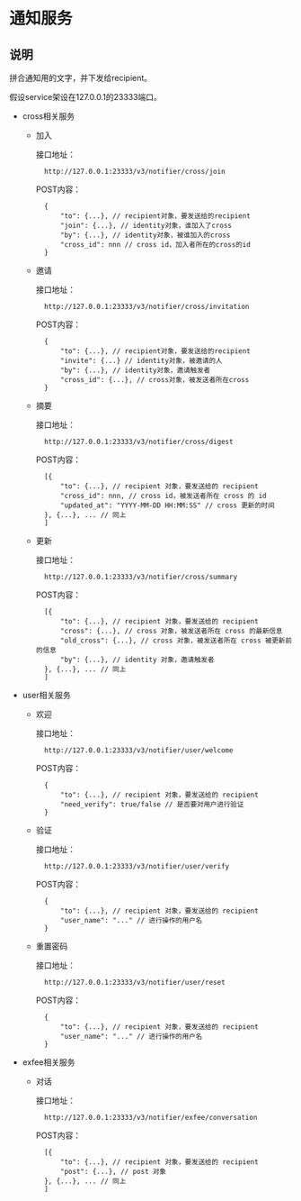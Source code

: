 # 通知服务

## 说明

拼合通知用的文字，并下发给recipient。

假设service架设在127.0.0.1的23333端口。

 - cross相关服务

    - 加入

        接口地址：

            http://127.0.0.1:23333/v3/notifier/cross/join

        POST内容：

            {
                "to": {...}, // recipient对象，要发送给的recipient
                "join": {...}, // identity对象，谁加入了cross
                "by": {...}, // identity对象，被谁加入的cross
                "cross_id": nnn // cross id，加入者所在的cross的id
            }

    - 邀请

        接口地址：

            http://127.0.0.1:23333/v3/notifier/cross/invitation

        POST内容：

            {
                "to": {...}, // recipient对象，要发送给的recipient
                "invite": {...} // identity对象，被邀请的人
                "by": {...}, // identity对象，邀请触发者
                "cross_id": {...}, // cross对象，被发送者所在cross
            }
 
    - 摘要

        接口地址：

            http://127.0.0.1:23333/v3/notifier/cross/digest

        POST内容：

            [{
                "to": {...}, // recipient 对象，要发送给的 recipient
                "cross_id": nnn, // cross id，被发送者所在 cross 的 id
                "updated_at": "YYYY-MM-DD HH:MM:SS" // cross 更新的时间
            }, {...}, ... // 同上
            ]

    - 更新
    
        接口地址：

            http://127.0.0.1:23333/v3/notifier/cross/summary

        POST内容：

            [{
                "to": {...}, // recipient 对象，要发送给的 recipient
                "cross": {...}, // cross 对象，被发送者所在 cross 的最新信息
                "old_cross": {...}, // cross 对象，被发送者所在 cross 被更新前的信息
                "by": {...}, // identity 对象，邀请触发者 
            }, {...}, ... // 同上
            ]

 - user相关服务

    - 欢迎
    
        接口地址：

            http://127.0.0.1:23333/v3/notifier/user/welcome

        POST内容：

            {
                "to": {...}, // recipient 对象，要发送给的 recipient
                "need_verify": true/false // 是否要对用户进行验证
            }

    - 验证
    
        接口地址：

            http://127.0.0.1:23333/v3/notifier/user/verify

        POST内容：

            {
                "to": {...}, // recipient 对象，要发送给的 recipient
                "user_name": "..." // 进行操作的用户名
            }

    - 重置密码
    
        接口地址：

            http://127.0.0.1:23333/v3/notifier/user/reset

        POST内容：

            {
                "to": {...}, // recipient 对象，要发送给的 recipient
                "user_name": "..." // 进行操作的用户名
            }

 -  exfee相关服务

    - 对话
    
        接口地址：

            http://127.0.0.1:23333/v3/notifier/exfee/conversation

        POST内容：

            [{
                "to": {...}, // recipient 对象，要发送给的 recipient
                "post": {...}, // post 对象
            }, {...}, ... // 同上
            ]